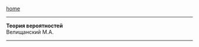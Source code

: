 [home](https://github.com/dKosarevsky/iu7/blob/master/2020_2021_3sem.md)
____________________________________
**Теория вероятностей** \
Велищанский М.А.
____________________________________
